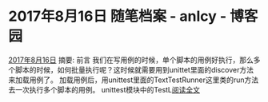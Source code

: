 
# 2017年8月16日 随笔档案 - anlcy - 博客园






[2017年8月16日](https://www.cnblogs.com/camilla/archive/2017/08/16.html)
摘要: 前言 我们在写用例的时候，单个脚本的用例好执行，那么多个脚本的时候，如何批量执行呢？这时候就需要用到unittet里面的discover方法来加载用例了。 加载用例后，用unittest里面的TextTestRunner这里类的run方法去一次执行多个脚本的用例。 unittest模块中的TestL[阅读全文](https://www.cnblogs.com/camilla/p/7373329.html)


